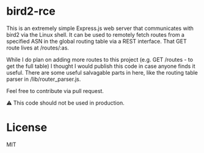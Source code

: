 # bird2-rce

This is an extremely simple Express.js web server that communicates with bird2 via the Linux shell. It can be used to remotely fetch routes from a specified ASN in the global routing table via a REST interface. That GET route lives at /routes/:as.

While I do plan on adding more routes to this project (e.g. GET /routes - to get the full table) I thought I would publish this code in case anyone finds it useful. There are some useful salvagable parts in here, like the routing table parser in /lib/router_parser.js.

Feel free to contribute via pull request.

⚠️ This code should not be used in production.

# License

MIT
